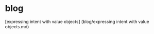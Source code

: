 # blog

[expressing intent with value objects] (blog/expressing intent with value objects.md)
      
